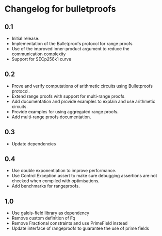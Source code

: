 # Changelog for bulletproofs

## 0.1

* Initial release.
* Implementation of the Bulletproofs protocol for range proofs
* Use of the improved inner-product argument to reduce the communication complexity
* Support for SECp256k1 curve

## 0.2

* Prove and verify computations of arithmetic circuits using Bulletproofs
  protocol.
* Extend range proofs with support for multi-range proofs.
* Add documentation and provide examples to explain and use arithmetic circuits.
* Provide examples for using aggregated range proofs.
* Add multi-range proofs documentation.

## 0.3

* Update dependencies

## 0.4

* Use double exponentiation to improve performance.
* Use Control.Exception.assert to make sure debugging assertions are not checked
  when compiled with optimisations.
* Add benchmarks for rangeproofs.

## 1.0

* Use galois-field library as dependency
* Remove custom definition of Fq
* Remove Fractional constraints and use PrimeField instead
* Update interface of rangeproofs to guarantee the use of prime fields
